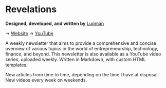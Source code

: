 # Revelations

**Designed, developed, and written by** [Luqman](https://theluqmn.github.io/)

→ [Website](https://theluqmn.github.io/revelations/)
→ [YouTube](https://www.youtube.com/@theluqmn)

A weekly newsletter that aims to provide a comprehensive and concise overview of various topics in the world of entrepreneurship, technology, finance, and beyond. This newsletter is also available as a YouTube video series, uploaded weekly. Written in Markdown, with custom HTML templates.

New articles from time to time, depending on the time I have at disposal. New videos every week on weekends.
